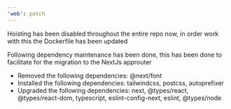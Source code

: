 ```yaml
---
'web': patch
---
```


Hoisting has been disabled throughout the entire repo now, in order work with this the Dockerfile has been updated

Following dependency maintenance has been done, this has been done to facilitate for the migration to the NextJs approuter

- Removed the following dependencies: @next/font
- Installed the following dependencies: tailwindcss, postcss, autoprefixer
- Upgraded the following dependencies: next, @types/react, @types/react-dom, typescript, eslint-config-next, eslint, @types/node
